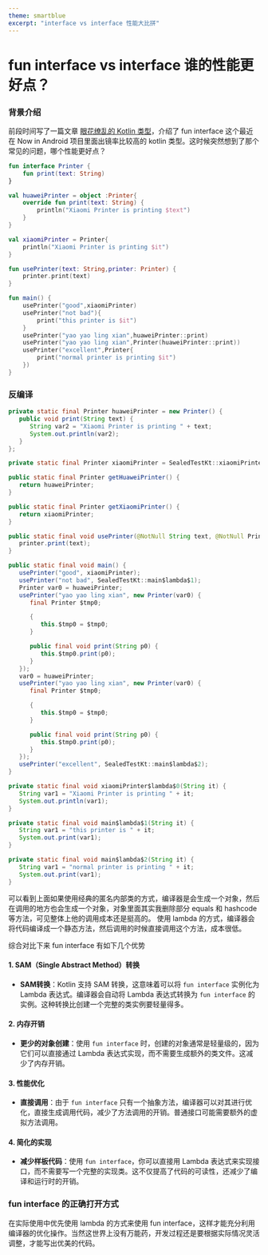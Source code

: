 ```yaml
---
theme: smartblue
excerpt: "interface vs interface 性能大比拼"
---
```

# fun interface vs interface 谁的性能更好点？
### 背景介绍
前段时间写了一篇文章 [眼花缭乱的 Kotlin 类型](https://juejin.cn/post/7458931012854595610)，介绍了 fun interface 这个最近在 Now in Android 项目里面出镜率比较高的 kotlin 类型。这时候突然想到了那个常见的问题，哪个性能更好点？

```kt
fun interface Printer {
    fun print(text: String)
}

val huaweiPrinter = object :Printer{
    override fun print(text: String) {
        println("Xiaomi Printer is printing $text")
    }
}

val xiaomiPrinter = Printer{
    println("Xiaomi Printer is printing $it")
}

fun usePrinter(text: String,printer: Printer) {
    printer.print(text)
}

fun main() {
    usePrinter("good",xiaomiPrinter)
    usePrinter("not bad"){
        print("this printer is $it")
    }
    usePrinter("yao yao ling xian",huaweiPrinter::print)
    usePrinter("yao yao ling xian",Printer(huaweiPrinter::print))
    usePrinter("excellent",Printer{
        print("normal printer is printing $it")
    })
}
```

### 反编译
```java
private static final Printer huaweiPrinter = new Printer() {
   public void print(String text) {
      String var2 = "Xiaomi Printer is printing " + text;
      System.out.println(var2);
   }
};

private static final Printer xiaomiPrinter = SealedTestKt::xiaomiPrinter$lambda$0;

public static final Printer getHuaweiPrinter() {
   return huaweiPrinter;
}

public static final Printer getXiaomiPrinter() {
   return xiaomiPrinter;
}

public static final void usePrinter(@NotNull String text, @NotNull Printer printer) {
   printer.print(text);
}

public static final void main() {
   usePrinter("good", xiaomiPrinter);
   usePrinter("not bad", SealedTestKt::main$lambda$1);
   Printer var0 = huaweiPrinter;
   usePrinter("yao yao ling xian", new Printer(var0) {
      final Printer $tmp0;

      {
         this.$tmp0 = $tmp0;
      }

      public final void print(String p0) {
         this.$tmp0.print(p0);
      }
   });
   var0 = huaweiPrinter;
   usePrinter("yao yao ling xian", new Printer(var0) {
      final Printer $tmp0;

      {
         this.$tmp0 = $tmp0;
      }

      public final void print(String p0) {
         this.$tmp0.print(p0);
      }
   });
   usePrinter("excellent", SealedTestKt::main$lambda$2);
}

private static final void xiaomiPrinter$lambda$0(String it) {
   String var1 = "Xiaomi Printer is printing " + it;
   System.out.println(var1);
}

private static final void main$lambda$1(String it) {
   String var1 = "this printer is " + it;
   System.out.print(var1);
}

private static final void main$lambda$2(String it) {
   String var1 = "normal printer is printing " + it;
   System.out.print(var1);
}
```

可以看到上面如果使用经典的匿名内部类的方式，编译器是会生成一个对象，然后在调用的地方也会生成一个对象，对象里面其实我删除部分 equals 和 hashcode 等方法，可见整体上他的调用成本还是挺高的。
使用 lambda 的方式，编译器会将代码编译成一个静态方法，然后调用的时候直接调用这个方法，成本很低。

综合对比下来 fun interface 有如下几个优势
#### 1. **SAM（Single Abstract Method）转换**

-   **SAM转换**：Kotlin 支持 SAM 转换，这意味着可以将 `fun interface` 实例化为 Lambda 表达式。编译器会自动将 Lambda 表达式转换为 `fun interface` 的实例。这种转换比创建一个完整的类实例要轻量得多。

#### 2. **内存开销**

-   **更少的对象创建**：使用 `fun interface` 时，创建的对象通常是轻量级的，因为它们可以直接通过 Lambda 表达式实现，而不需要生成额外的类文件。这减少了内存开销。

#### 3. **性能优化**

-   **直接调用**：由于 `fun interface` 只有一个抽象方法，编译器可以对其进行优化，直接生成调用代码，减少了方法调用的开销。普通接口可能需要额外的虚拟方法调用。

#### 4. **简化的实现**

-   **减少样板代码**：使用 `fun interface`，你可以直接用 Lambda 表达式来实现接口，而不需要写一个完整的实现类。这不仅提高了代码的可读性，还减少了编译和运行时的开销。
### fun interface 的正确打开方式
在实际使用中优先使用 lambda 的方式来使用 fun interface，这样才能充分利用编译器的优化操作。当然这世界上没有万能药，开发过程还是要根据实际情况灵活调整，才能写出优美的代码。